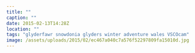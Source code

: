 ```yaml
---
title: ""
caption: ""
date: 2015-02-13T14:28Z
location: ""
tags: "glyderfawr snowdonia glyders winter adventure wales VSCOcam"
image: /assets/uploads/2015/02/ec467a040c7a576f52297809fa15010d.jpg
---
```

